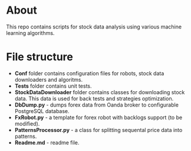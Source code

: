 # About
This repo contains scripts for stock data analysis using various machine learning algorithms.

# File structure
* **Conf** folder contains configuration files for robots, stock data downloaders and algoritms.
* **Tests** folder contains unit tests.
* **StockDataDownloader** folder contains classes for downloading stock data. This data is used for back tests and strategies optimization.
* **DbDump.py** - dumps forex data from Oanda broker to configurable PostgreSQL database.
* **FxRobot.py** - a template for forex robot with backlogs support (to be modified).
* **PatternsProcessor.py** - a class for splitting sequental price data into patterns.
* **Readme.md** - readme file.
